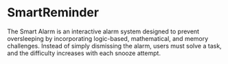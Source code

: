 # SmartReminder
The Smart Alarm is an interactive alarm system designed to prevent oversleeping by incorporating logic-based, mathematical, and memory challenges. Instead of simply dismissing the alarm, users must solve a task, and the difficulty increases with each snooze attempt.
